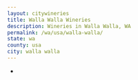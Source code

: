 ```yaml
---
layout: citywineries
title: Walla Walla Wineries
description: Wineries in Walla Walla, WA
permalink: /wa/usa/walla-walla/
state: wa
county: usa
city: walla walla
---
```

-
